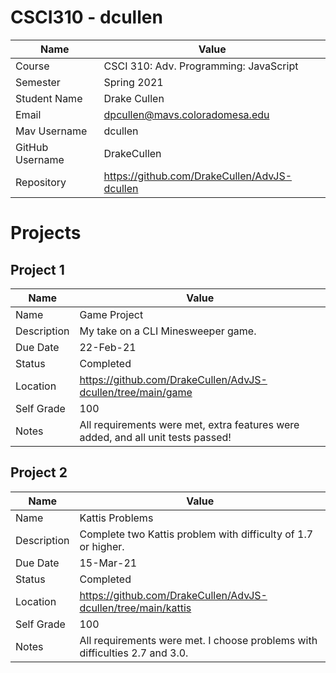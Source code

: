 # CSCI310 - dcullen

| Name             | Value                                                                 | 
| -------------    | -------------                                                         |
| Course           | CSCI 310: Adv. Programming: JavaScript                                | 
| Semester         | Spring 2021                                                           |
| Student Name     | Drake Cullen                                                          |
| Email            | dpcullen@mavs.coloradomesa.edu                                        |
| Mav Username     | dcullen                                                               |
| GitHub Username  | DrakeCullen                                                           |
| Repository       | https://github.com/DrakeCullen/AdvJS-dcullen                          |

# Projects

## Project 1

| Name                | Value                                                                 |
| -------------       | -------------                                                         |
| Name                | Game Project                                            | 
| Description         | My take on a CLI Minesweeper game.                                                           |
| Due Date            | 22-Feb-21                                                          |
| Status              | Completed                                        |
| Location            | https://github.com/DrakeCullen/AdvJS-dcullen/tree/main/game                                                               |
| Self Grade              | 100                                        |
| Notes                 | All requirements were met, extra features were added, and all unit tests passed!


## Project 2

| Name                | Value                                                                 |
| -------------       | -------------                                                         |
| Name                | Kattis Problems                                           | 
| Description         | Complete two Kattis problem with difficulty of 1.7 or higher.                                                           |
| Due Date            | 15-Mar-21                                                          |
| Status              | Completed                                        |
| Location            | https://github.com/DrakeCullen/AdvJS-dcullen/tree/main/kattis                                                               |
| Self Grade              | 100                                        |
| Notes                 | All requirements were met. I choose problems with difficulties 2.7 and 3.0.